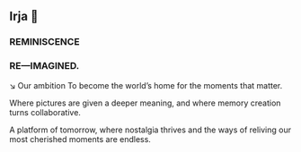## Irja 👋
### REMINISCENCE
### RE—IMAGINED.

↘ Our ambition
To become the world’s home for the moments that matter.

Where pictures are given a deeper meaning, and where memory creation turns collaborative.

A platform of tomorrow, where nostalgia thrives and the ways of reliving our most cherished moments are endless. 

